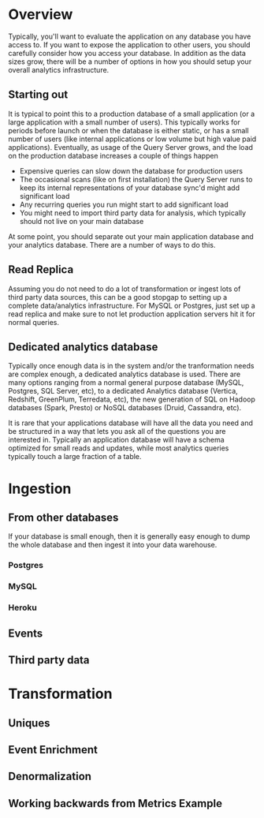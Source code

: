 # Overview

Typically, you'll want to evaluate the application on any database you have access to. If you want to expose the application to other users, you should carefully consider how you access your database. In addition as the data sizes grow, there will be a number of options in how you should setup your overall analytics infrastructure.

## Starting out

It is typical to point this to a production database of a small application (or a large application with a small number of users). This typically works for periods before launch or when the database is either static, or has a small number of users (like internal applications or low volume but high value paid applications). Eventually, as usage of the Query Server grows, and the load on the production database increases a couple of things happen

* Expensive queries can slow down the database for production users
* The occasional scans (like on first installation) the Query Server runs to keep its internal representations of your database sync'd might add significant load
* Any recurring queries you run might start to add significant load
* You might need to import third party data for analysis, which typically should not live on your main database

At some point, you should separate out your main application database and your analytics database. There are a number of ways to do this.

## Read Replica

Assuming you do not need to do a lot of transformation or ingest lots of third party data sources, this can be a good stopgap to setting up a complete data/analytics infrastructure. For MySQL or Postgres, just set up a read replica and make sure to not let production application servers hit it for normal queries.


## Dedicated analytics database

Typically once enough data is in the system and/or the tranformation needs are complex enough, a dedicated analytics database is used. There are many options ranging from a normal general purpose database (MySQL, Postgres, SQL Server, etc), to a dedicated Analytics database (Vertica, Redshift, GreenPlum, Terredata, etc), the new generation of SQL on Hadoop databases (Spark, Presto) or NoSQL databases (Druid, Cassandra, etc). 


It is rare that your applications database will have all the data you need and be structured in a way that lets you ask all of the questions you are interested in. Typically an application database will have a schema optimized for small reads and updates, while most analytics queries typically touch a large fraction of a table. 

# Ingestion
## From other databases

If your database is small enough, then it is generally easy enough to dump the whole database and then ingest it into your data warehouse. 

### Postgres
### MySQL
### Heroku

## Events
## Third party data

# Transformation
## Uniques
## Event Enrichment
## Denormalization
## Working backwards from Metrics Example


